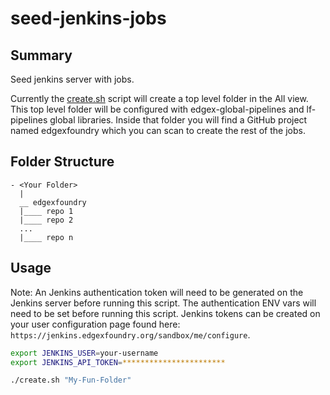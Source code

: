 # seed-jenkins-jobs

## Summary

Seed jenkins server with jobs.

Currently the [create.sh](./create.sh) script will create a top level folder in the All view. This top level folder will be configured with edgex-global-pipelines and lf-pipelines global libraries. Inside that folder you will find a GitHub project named edgexfoundry which you can scan to create the rest of the jobs.

## Folder Structure

```Text
- <Your Folder>
  |
  __ edgexfoundry
  |____ repo 1
  |____ repo 2
  ...
  |____ repo n
```

## Usage

Note: An Jenkins authentication token will need to be generated on the Jenkins server before running this script. The authentication ENV vars will need to be set before running this script. Jenkins tokens can be created on your user configuration page found here: `https://jenkins.edgexfoundry.org/sandbox/me/configure`.

```Bash
export JENKINS_USER=your-username
export JENKINS_API_TOKEN=***********************

./create.sh "My-Fun-Folder"
```
